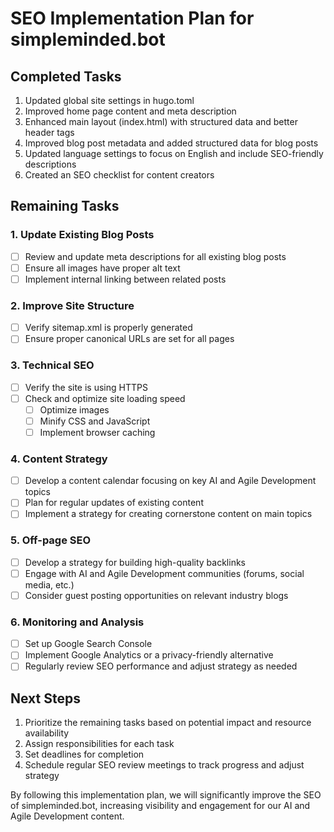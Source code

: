 # SEO Implementation Plan for simpleminded.bot

## Completed Tasks

1. Updated global site settings in hugo.toml
2. Improved home page content and meta description
3. Enhanced main layout (index.html) with structured data and better header tags
4. Improved blog post metadata and added structured data for blog posts
5. Updated language settings to focus on English and include SEO-friendly descriptions
6. Created an SEO checklist for content creators

## Remaining Tasks

### 1. Update Existing Blog Posts

- [ ] Review and update meta descriptions for all existing blog posts
- [ ] Ensure all images have proper alt text
- [ ] Implement internal linking between related posts

### 2. Improve Site Structure

- [ ] Verify sitemap.xml is properly generated
- [ ] Ensure proper canonical URLs are set for all pages

### 3. Technical SEO

- [ ] Verify the site is using HTTPS
- [ ] Check and optimize site loading speed
  - [ ] Optimize images
  - [ ] Minify CSS and JavaScript
  - [ ] Implement browser caching

### 4. Content Strategy

- [ ] Develop a content calendar focusing on key AI and Agile Development topics
- [ ] Plan for regular updates of existing content
- [ ] Implement a strategy for creating cornerstone content on main topics

### 5. Off-page SEO

- [ ] Develop a strategy for building high-quality backlinks
- [ ] Engage with AI and Agile Development communities (forums, social media, etc.)
- [ ] Consider guest posting opportunities on relevant industry blogs

### 6. Monitoring and Analysis
- [ ] Set up Google Search Console
- [ ] Implement Google Analytics or a privacy-friendly alternative
- [ ] Regularly review SEO performance and adjust strategy as needed

## Next Steps
1. Prioritize the remaining tasks based on potential impact and resource availability
2. Assign responsibilities for each task
3. Set deadlines for completion
4. Schedule regular SEO review meetings to track progress and adjust strategy

By following this implementation plan, we will significantly improve the SEO of simpleminded.bot, increasing visibility and engagement for our AI and Agile Development content.
